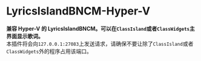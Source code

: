 ﻿# LyricsIslandBNCM-Hyper-V

**兼容 Hyper-V 的 LyricsIslandBNCM。可以在``` ClassIsland ```或者``` ClassWidgets ```主界面显示歌词。**<br/>
本插件将会向`127.0.0.1:27083`上发送请求，请确保不要让除了``` ClassIsland ```或者``` ClassWidgets ```外的程序占用该端口。
